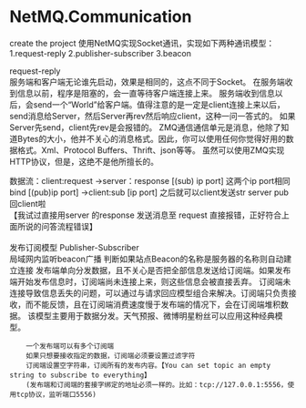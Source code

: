 # NetMQ.Communication
create the project
使用NetMQ实现Socket通讯，实现如下两种通讯模型：
1.request-reply
2.publisher-subscriber
3.beacon

request-reply<br/>
服务端和客户端无论谁先启动，效果是相同的，这点不同于Socket。
在服务端收到信息以前，程序是阻塞的，会一直等待客户端连接上来。
服务端收到信息以后，会send一个“World”给客户端。值得注意的是一定是client连接上来以后，send消息给Server，然后Server再rev然后响应client，这种一问一答式的。
如果Server先send，client先rev是会报错的。
ZMQ通信通信单元是消息，他除了知道Bytes的大小，他并不关心的消息格式。因此，你可以使用任何你觉得好用的数据格式。Xml、Protocol Buffers、Thrift、json等等。
虽然可以使用ZMQ实现HTTP协议，但是，这绝不是他所擅长的。<br/>

  数据流：client:request ->server：response [(sub) ip port] 这两个ip port相同  bind [(pub)ip port] ->client:sub [ip port]
  之后就可以client发送str server pub回client啦<br/>
【我试过直接用server 的response 发送消息至 request 直接报错，正好符合上面所说的问答流程错误】<br/>
<br/>
    发布订阅模型 Publisher-Subscriber<br/>
    局域网内监听beacon广播 判断如果站点Beacon的名称是服务器的名称则自动建立连接
        发布端单向分发数据，且不关心是否把全部信息发送给订阅端。如果发布端开始发布信息时，订阅端尚未连接上来，则这些信息会被直接丢弃。
        订阅端未连接导致信息丢失的问题，可以通过与请求回应模型组合来解决。订阅端只负责接收，而不能反馈，且在订阅端消费速度慢于发布端的情况下，会在订阅端堆积数据。
        该模型主要用于数据分发。天气预报、微博明星粉丝可以应用这种经典模型。<br/>

        一个发布端可以有多个订阅端
        如果只想要接收指定的数据，订阅端必须要设置过滤字符
        订阅端设置空字符串，订阅所有的发布内容。【You can set topic an empty string to subscribe to everything】
        (发布端和订阅端的套接字绑定的地址必须一样的。比如：tcp://127.0.0.1:5556，使用tcp协议，监听端口5556)

    
    
    
    
    
     

